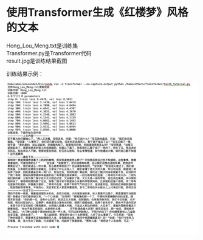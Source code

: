 # 使用Transformer生成《红楼梦》风格的文本
Hong_Lou_Meng.txt是训练集  
Transformer.py是Transformer代码  
result.jpg是训练结果截图

训练结果示例：

![image](result.jpg)
